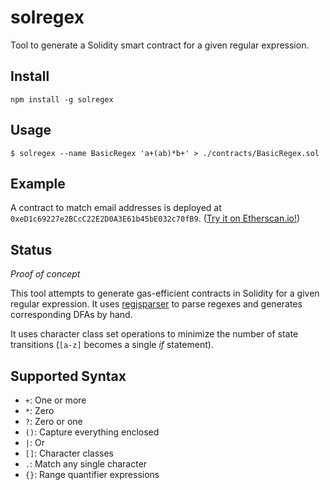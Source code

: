 solregex
========

Tool to generate a Solidity smart contract for a given regular expression.


Install
-------

```
npm install -g solregex
```

Usage
-----

```
$ solregex --name BasicRegex 'a+(ab)*b+' > ./contracts/BasicRegex.sol
```

Example
-------

A contract to match email addresses is deployed at
`0xeD1c69227e2BCcC22E2D0A3E61b45bE032c70fB9`.
([Try it on Etherscan.io!](https://etherscan.io/address/0xed1c69227e2bccc22e2d0a3e61b45be032c70fb9#readContract))

Status
------

*Proof of concept*

This tool attempts to generate gas-efficient contracts in Solidity for a given
regular expression. It uses [regjsparser](http://www.julianviereck.de/regjsparser/)
to parse regexes and generates corresponding DFAs by hand.

It uses character class set operations to minimize the number of state
transitions (`[a-z]` becomes a single *if* statement).


Supported Syntax
----------------

 * `+`: One or more
 * `*`: Zero
 * `?`: Zero or one
 * `()`: Capture everything enclosed
 * `|`:  Or
 * `[]`: Character classes
 * `.`: Match any single character
 * `{}`: Range quantifier expressions
